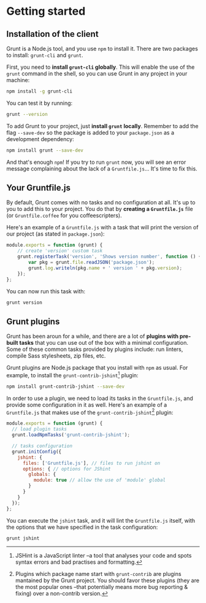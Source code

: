# Getting started

## Installation of the client

Grunt is a Node.js tool, and you use `npm` to install it. There are two packages to install: `grunt-cli` and `grunt`.

First, you need to **install `grunt-cli` globally**. This will enable the use of the `grunt` command in the shell, so you can use Grunt in any project in your machine:

```bash
npm install -g grunt-cli
```

You can test it by running:

```bash
grunt --version
```

To add Grunt to your project, just **install `grunt` locally**. Remember to add the flag `--save-dev` so the package is added to your `package.json` as a development dependency:

```bash
npm install grunt --save-dev
```

And that's enough `npm`! If you try to run `grunt` now, you will see an error message complaining about the lack of a `Gruntfile.js`… It's time to fix this.

## Your Gruntfile.js

By default, Grunt comes with no tasks and no configuration at all. It's up to you to add this to your project. You do that by **creating a `Gruntfile.js`** file (or `Gruntfile.coffee` for you coffeescripters).

Here's an example of a `Gruntfile.js` with a task that will print the version of our project (as stated in `package.json`):

```js
module.exports = function (grunt) {
    // create 'version' custom task
    grunt.registerTask('version', 'Shows version number', function () {
        var pkg = grunt.file.readJSON('package.json');
        grunt.log.writeln(pkg.name + ' version ' + pkg.version);
    });
};
```

You can now run this task with:

```bash
grunt version
```

## Grunt plugins

Grunt has been aroun for a while, and there are a lot of **plugins with pre-built tasks** that you can use out of the box with a minimal configuration. Some of these common tasks provided by plugins include: run linters, compile Sass stylesheets, zip files, etc.

Grunt plugins are Node.js package that you install with `npm` as usual. For example, to install the `grunt-contrib-jshint`[^jshint] plugin:

```bash
npm install grunt-contrib-jshint --save-dev
```

[^jshint]: JSHint is a JavaScript linter –a tool that analyses your code and spots syntax errors and bad practises and formatting.

In order to use a plugin, we need to load its tasks in the `Gruntfile.js`, and provide some configuration in it as well. Here's an example of a `Gruntfile.js` that makes use of the `grunt-contrib-jshint`[^contrib] plugin:

```js
module.exports = function (grunt) {
  // load plugin tasks
  grunt.loadNpmTasks('grunt-contrib-jshint');

  // tasks configuration
  grunt.initConfig({
    jshint: {
      files: ['Gruntfile.js'], // files to run jshint on
      options: { // options for JShint
        globals: {
          module: true // allow the use of 'module' global
        }
      }
    }
  });
};
```

[^contrib]: Plugins which package name start with `grunt-contrib` are plugins mantained by the Grunt project. You should favor these plugins (they are the most popular ones –that potentially means more bug reporting & fixing) over a non-contrib version.

You can execute the `jshint` task, and it will lint the `Gruntfile.js` itself, with the options that we have specified in the task configuration:

```bash
grunt jshint
```
